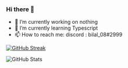 ### Hi there 👋


- 🔭 I’m currently working on nothing
- 🌱 I’m currently learning Typescript
- 📫 How to reach me: discord : bilal_08#2999

[![GitHub Streak](https://github-readme-streak-stats.herokuapp.com?user=Bilal-08&theme=blueberry&hide_border=true&date_format=M%20j%5B%2C%20Y%5D)](https://git.io/streak-stats)

![GitHub Stats](https://github-readme-stats.vercel.app/api?username=bilal-08&theme=prussian&show_icons=true)
